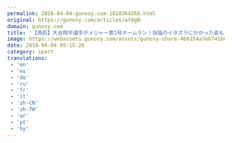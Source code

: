 ```yaml
---
permalink: 2018-04-04-gunosy.com-1010364268.html
original: https://gunosy.com/articles/af0gB
domain: gunosy.com
title: '【鳥肌】大谷翔平選手がメジャー第1号ホームラン！祝福のイタズラにかかった姿も可愛いと話題に^^（9ポスト - ナインポスト） - グノシー'
image: https://webassets.gunosy.com/assets/gunosy-share-466154a7e6741b0dbc8895ceff97e34818892a0e7dbc05d641d2606f8820dd35.jpg
date: 2018-04-04 05:15:26
category: sport
translations: 
 - 'en'
 - 'es'
 - 'de'
 - 'ru'
 - 'fr'
 - 'it'
 - 'zh-CN'
 - 'zh-TW'
 - 'ar'
 - 'pt'
 - 'hy'
---
```


